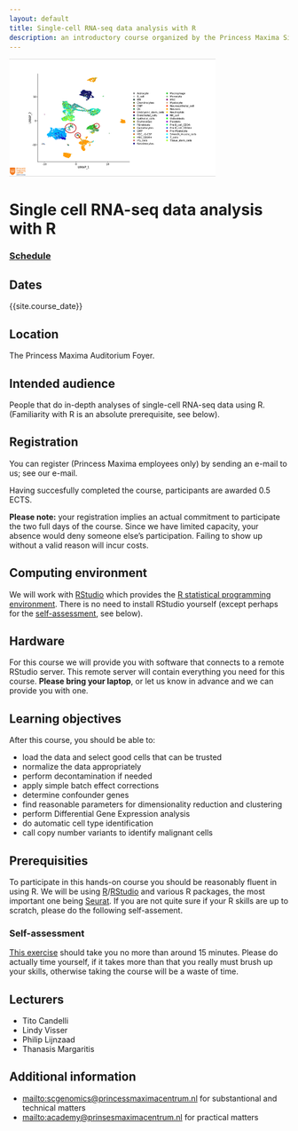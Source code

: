 ```yaml
---
layout: default
title: Single-cell RNA-seq data analysis with R
description: an introductory course organized by the Princess Maxima Single Cell facility
---
```


<!-- The source of this page is

https://github.com/scgenomics/introScRNAseqDataAnalysis.github.io 

(docs/index.md)

which is automatically rendered as

https://scgenomics.github.io/introScRNAseqDataAnalysis.github.io/

after pushing to github. For problems with rendering  check 

https://github.com/scgenomics/introScRNAseqDataAnalysis.github.io/deployments/activity_log?environment=github-pages

-->

![logo](img/scgenomics.png)
<!-- for {{ site.variables }} see _config.yml -->
# Single cell RNA-seq data analysis with R

### [Schedule](schedule.md)

## Dates

{{site.course_date}}

## Location

The Princess Maxima Auditorium Foyer.

## Intended audience

People that do in-depth analyses of single-cell RNA-seq data using
R. (Familiarity with R is an absolute prerequisite, see below).

## Registration

<!-- You can register your interest [through the Princess Maxima Academy]({{site.registration_url}}) -->

You can register (Princess Maxima employees only) by sending an e-mail to us; see our  e-mail.

<!-- 
-- or using this QR-code:<br>
--  <img src="img/registration-QR.png" alt="QR-code" style="width:80px;" /><br>
-->

Having succesfully completed the course, participants are awarded 0.5
ECTS.

**Please note:** your registration implies an actual commitment to
participate the two full days of the course. Since we have limited
capacity, your absence would deny someone else’s participation. Failing
to show up without a valid reason will incur costs.


## Computing environment

We will work with [RStudio](https://www.rstudio.com/) which provides the
[R statistical programming
environment](https://www.r-project.org/). There is no need to install
RStudio yourself (except perhaps for the
[self-assessment](self-assess/R-selfassess.md), see below).

## Hardware

For this course we will provide you with software that connects to
a remote RStudio server. This remote server will contain everything
you need for this course. **Please bring your laptop**, or let us know 
in advance and we can provide you with one. 

## Learning objectives

After this course, you should be able to:

- load the data and select good cells that can be trusted
- normalize the data appropriately
- perform decontamination if needed 
- apply simple batch effect corrections
- determine confounder genes
- find reasonable parameters for dimensionality reduction and clustering
- perform Differential Gene Expression analysis
- do automatic cell type identification
- call copy number variants to identify malignant cells

## Prerequisities

To participate in this hands-on course you should be reasonably fluent
in using R.  We will be using
[R](https://www.r-project.org/)/[RStudio](https://www.rstudio.com/) and
various R packages, the most important one being
[Seurat](https://satijalab.org/seurat/). If you are not quite sure if
your R skills are up to scratch, please do the following self-assement.

### Self-assessment

[This exercise](self-assess/R-selfassess.md) should take you no more
than around 15 minutes. Please do actually time yourself, if it takes
more than that you really must brush up your skills, otherwise taking
the course will be a waste of time.

## Lecturers

- Tito Candelli
- Lindy Visser
- Philip Lijnzaad
- Thanasis Margaritis

## Additional information

- <mailto:scgenomics@princessmaximacentrum.nl> for substantional and technical matters
- <mailto:academy@prinsesmaximacentrum.nl> for practical matters
